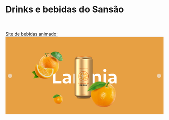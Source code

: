 <h1>Drinks e bebidas do Sansão</h1>
<br>
<br>
<a href="https://wellitonsansao07.github.io/REFRI-DO-SANSAO/">Site de bebidas animado:</a>
<br>
<img src="https://github.com/wellitonsansao07/REFRI-DO-SANSAO/blob/main/img/refri%20img.png?raw=true"/>
